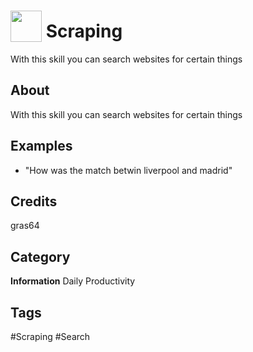 # <img src="https://raw.githack.com/FortAwesome/Font-Awesome/master/svgs/solid/scroll.svg" card_color="#FD9E66" width="50" height="50" style="vertical-align:bottom"/> Scraping
With this skill you can search websites for certain things

## About
With this skill you can search websites for certain things

## Examples
* "How was the match betwin liverpool and madrid"

## Credits
gras64

## Category
**Information**
Daily
Productivity

## Tags
#Scraping
#Search

